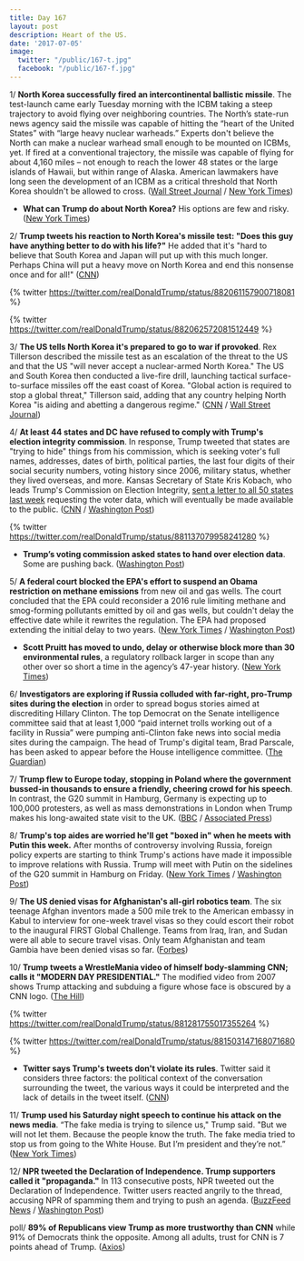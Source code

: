 ```yaml
---
title: Day 167
layout: post
description: Heart of the US.
date: '2017-07-05'
image:
  twitter: "/public/167-t.jpg"
  facebook: "/public/167-f.jpg"
---
```



1/ **North Korea successfully fired an intercontinental ballistic missile**. The test-launch came early Tuesday morning with the ICBM taking a steep trajectory to avoid flying over neighboring countries. The North’s state-run news agency said the missile was capable of hitting the “heart of the United States” with “large heavy nuclear warheads.” Experts don't believe the North can make a nuclear warhead small enough to be mounted on ICBMs, yet. If fired at a conventional trajectory, the missile was capable of flying for about 4,160 miles – not enough to reach the lower 48 states or the large islands of Hawaii, but within range of Alaska. American lawmakers have long seen the development of an ICBM as a critical threshold that North Korea shouldn't be allowed to cross. ([Wall Street Journal](https://www.wsj.com/articles/north-korea-launches-missile-into-waters-between-korea-and-japan-1499131848) / [New York Times](https://www.nytimes.com/2017/07/04/world/asia/north-korea-missile-test-icbm.html))

* **What can Trump do about North Korea?** His options are few and risky. ([New York Times](https://www.nytimes.com/2017/07/04/us/politics/trump-north-korea-missile-icbm.html))

2/ **Trump tweets his reaction to North Korea's missile test: "Does this guy have anything better to do with his life?"** He added that it's "hard to believe that South Korea and Japan will put up with this much longer. Perhaps China will put a heavy move on North Korea and end this nonsense once and for all!" ([CNN](http://www.cnn.com/2017/07/03/asia/north-korea-missile-japan-waters/index.html))

{% twitter https://twitter.com/realDonaldTrump/status/882061157900718081 %}

{% twitter https://twitter.com/realDonaldTrump/status/882062572081512449 %}

3/ **The US tells North Korea it's prepared to go to war if provoked**. Rex Tillerson described the missile test as an escalation of the threat to the US and that the US "will never accept a nuclear-armed North Korea." The US and South Korea then conducted a live-fire drill, launching tactical surface-to-surface missiles off the east coast of Korea. "Global action is required to stop a global threat," Tillerson said, adding that any country helping North Korea "is aiding and abetting a dangerous regime." ([CNN](http://www.cnn.com/2017/07/04/politics/us-officials-meet-north-korea-missile-launch/index.html) / [Wall Street Journal](https://www.wsj.com/articles/u-s-tells-north-korea-it-is-prepared-to-go-to-war-1499243864))

4/ **At least 44 states and DC have refused to comply with Trump's election integrity commission**. In response, Trump tweeted that states are "trying to hide" things from his commission, which is seeking voter's full names, addresses, dates of birth, political parties, the last four digits of their social security numbers, voting history since 2006, military status, whether they lived overseas, and more. Kansas Secretary of State Kris Kobach, who leads Trump's Commission on Election Integrity, [sent a letter to all 50 states last week](https://whatthefuckjusthappenedtoday.com/2017/06/30/Day-162/#1-trump’s-voter-fraud-commission-ask) requesting the voter data, which will eventually be made available to the public. ([CNN](http://www.cnn.com/2017/07/03/politics/kris-kobach-letter-voter-fraud-commission-information/index.html) / [Washington Post](https://www.washingtonpost.com/news/wonk/wp/2017/07/01/trump-says-states-are-trying-to-hide-things-from-his-voter-fraud-commission-heres-what-they-actually-say/))

{% twitter https://twitter.com/realDonaldTrump/status/881137079958241280 %}

* **Trump’s voting commission asked states to hand over election data**. Some are pushing back. ([Washington Post](https://www.washingtonpost.com/national/trumps-voting-commission-asked-states-to-hand-over-election-data-theyre-pushing-back/2017/06/30/cd8f812a-5dce-11e7-9b7d-14576dc0f39d_story.html))

5/ **A federal court blocked the EPA's effort to suspend an Obama restriction on methane emissions** from new oil and gas wells. The court concluded that the EPA could reconsider a 2016 rule limiting methane and smog-forming pollutants emitted by oil and gas wells, but couldn't delay the effective date while it rewrites the regulation. The EPA had proposed extending the initial delay to two years. ([New York Times](https://www.nytimes.com/2017/07/03/climate/court-blocks-epa-effort-to-suspend-obama-era-methane-rule.html) / [Washington Post](https://www.washingtonpost.com/politics/federal-court-blocks-trump-epa-on-air-pollution/2017/07/03/464a7344-601e-11e7-84a1-a26b75ad39fe_story.html))

* **Scott Pruitt has moved to undo, delay or otherwise block more than 30 environmental rules**, a regulatory rollback larger in scope than any other over so short a time in the agency’s 47-year history. ([New York Times](https://www.nytimes.com/2017/07/01/us/politics/trump-epa-chief-pruitt-regulations-climate-change.html))

6/ **Investigators are exploring if Russia colluded with far-right, pro-Trump sites during the election** in order to spread bogus stories aimed at discrediting Hillary Clinton. The top Democrat on the Senate intelligence committee said that at least 1,000 “paid internet trolls working out of a facility in Russia” were pumping anti-Clinton fake news into social media sites during the campaign. The head of Trump's digital team, Brad Parscale, has been asked to appear before the House intelligence committee. ([The Guardian](https://www.theguardian.com/us-news/2017/jul/05/donald-trump-russia-investigation-fake-news-hillary-clinton))

7/ **Trump flew to Europe today, stopping in Poland where the government bussed-in thousands to ensure a friendly, cheering crowd for his speech**. In contrast, the G20 summit in Hamburg, Germany is expecting up to 100,000 protesters, as well as mass demonstrations in London when Trump makes his long-awaited state visit to the UK. ([BBC](http://www.bbc.com/news/world-europe-40497732) / [Associated Press](https://apnews.com/4aeff5f56d614bedacdde0a8e2cac030))

8/ **Trump's top aides are worried he'll get "boxed in" when he meets with Putin this week.** After months of controversy involving Russia, foreign policy experts are starting to think Trump's actions have made it impossible to improve relations with Russia. Trump will meet with Putin on the sidelines of the G20 summit in Hamburg on Friday. ([New York Times](https://www.nytimes.com/2017/07/05/us/politics/trump-poland-germany-g20-putin.html) / [Washington Post](https://www.washingtonpost.com/politics/months-of-russia-controversy-leaves-trump-boxed-in-ahead-of-putin-meeting/2017/07/04/882b51c2-60a8-11e7-a6c7-f769fa1d5691_story.html))

9/ **The US denied visas for Afghanistan's all-girl robotics team**. The six teenage Afghan inventors made a 500 mile trek to the American embassy in Kabul to interview for one-week travel visas so they could escort their robot to the inaugural FIRST Global Challenge. Teams from Iraq, Iran, and Sudan were all able to secure travel visas. Only team Afghanistan and team Gambia have been denied visas so far. ([Forbes](https://www.forbes.com/sites/hilarybrueck/2017/06/29/denied-afghanistans-all-girl-robotics-team-cant-get-visas-to-the-u-s/#3e5ccc4a367f))

10/ **Trump tweets a WrestleMania video of himself body-slamming CNN; calls it "MODERN DAY PRESIDENTIAL."** The modified video from 2007 shows Trump attacking and subduing a figure whose face is obscured by a CNN logo. ([The Hill](http://thehill.com/homenews/administration/340417-trump-takes-down-cnn-in-mock-wrestling-video))

{% twitter https://twitter.com/realDonaldTrump/status/881281755017355264 %}

{% twitter https://twitter.com/realDonaldTrump/status/881503147168071680 %}

* **Twitter says Trump's tweets don't violate its rules**. Twitter said it considers three factors: the political context of the conversation surrounding the tweet, the various ways it could be interpreted and the lack of details in the tweet itself. ([CNN](http://money.cnn.com/2017/07/02/technology/trump-twitter-cnn-wwe/index.html))

11/ **Trump used his Saturday night speech to continue his attack on the news media**. “The fake media is trying to silence us," Trump said. "But we will not let them. Because the people know the truth. The fake media tried to stop us from going to the White House. But I’m president and they’re not.” ([New York Times](https://www.nytimes.com/2017/07/01/us/politics/trump-tweets-stoke-voter-fraud-claim-and-attack-news-media.html))

12/ **NPR tweeted the Declaration of Independence. Trump supporters called it "propaganda."** In 113 consecutive posts, NPR tweeted out the Declaration of Independence. Twitter users reacted angrily to the thread, accusing NPR of spamming them and trying to push an agenda. ([BuzzFeed News](https://www.buzzfeed.com/juliareinstein/we-hold-these-alternative-truths-to-be-self-evident) / [Washington Post](https://www.washingtonpost.com/news/the-fix/wp/2017/07/05/some-trump-supporters-thought-npr-tweeted-propaganda-it-was-the-declaration-of-independence/))

poll/ **89% of Republicans view Trump as more trustworthy than CNN** while 91% of Democrats think the opposite. Among all adults, trust for CNN is 7 points ahead of Trump. ([Axios](https://www.axios.com/exclusive-astonishing-poll-about-trump-and-media-2453120782.html))